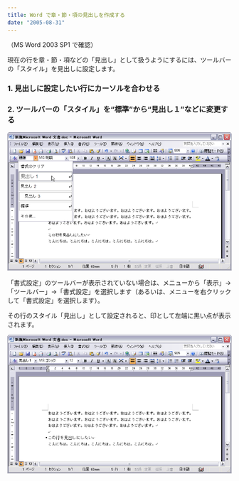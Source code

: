 ```yaml
---
title: Word で章・節・項の見出しを作成する
date: "2005-08-31"
---
```


（MS Word 2003 SP1 で確認）

現在の行を章・節・項などの「見出し」として扱うようにするには、ツールバーの「スタイル」を見出しに設定します。

### 1. 見出しに設定したい行にカーソルを合わせる

### 2. ツールバーの「スタイル」を“標準”から“見出し１”などに変更する

![create-chapter1.png](./create-chapter1.png)

「書式設定」のツールバーが表示されていない場合は、メニューから「表示」→「ツールバー」→「書式設定」を選択します（あるいは、メニューを右クリックして「書式設定」を選択します）。

その行のスタイル「見出し」として設定されると、印として左端に黒い点が表示されます。

![create-chapter2.png](./create-chapter2.png)


